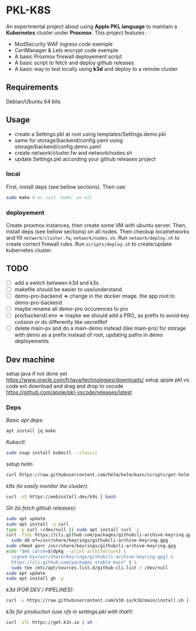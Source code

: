
# PKL-K8S

An experimental project about using **Apple PKL language** to maintain a **Kubernetes** cluster under **Proxmox**. 
This project features :
- ModSecurity WAF ingress code exemple
- CertManager & Lets encrypt code exemple
- A basic Proxmox firewall deployement script
- A basic script to fetch and deploy github releases
- A basic way to test locally using **k3d** and deploy to a remote cluster

## Requirements

Debian/Ubuntu 64 bits

## Usage 

- create a Settings.pkl at root using templates/Settings.demo.pkl 
- same for storage/backend/config.yaml using storage/backend/config.demo.yaml 
- create network/cluster.fw and network/nodes.sh
- update Settings.pkl according your github releases project

### local


First, install deps (see bellow sections).
Then use:
```bash on ubuntu server VM
sudo make # or just `make` on wsl
``` 

### deployement

Create proxmox instances, then create some VM with ubuntu server.
Then, install deps (see bellow sections) on all nodes.
Then checkup localnetworks and fill `network/cluster.fw`, `network/nodes.sh`.
Run `network/deploy.sh` to create correct firewall rules.
Run `scripts/deploy.sh` to create/update kubernetes cluster.


## TODO

- [ ] add a switch between k3d and k3s
- [ ] makefile should be easier to use/understand
- [ ] demo-pro-backend => change in the docker image. the app root to demo-pro-backend 
- [ ] maybe rename all demo-pro occurences to pro 
- [ ] pro/backend/.env => maybe we should add a PRO_ as prefix to avoid key colision or do differently like secretRef
- [ ] delete main-pv and do a main-demo instead (like main-pro) for storage with demo as a prefix instead of root, updating paths in demo deployements

## Dev machine

setup java if not done yet https://www.oracle.com/fr/java/technologies/downloads/
setup apple pkl vs code ext download and drag and drop to vscode https://github.com/apple/pkl-vscode/releases/latest

### Deps

*Basic apt deps:*

```bash
apt install jq make
```


*Kubectl:*

```bash
sudo snap install kubectl --classic

```

*setup helm*
```bash
curl https://raw.githubusercontent.com/helm/helm/main/scripts/get-helm-3 | bash
```


*k9s (to easily monitor the cluster):*
```bash
curl -sS https://webinstall.dev/k9s | bash
```


*Gh (to fetch github releases):*

```bash
sudo apt update
sudo apt install -y curl
type -p curl >/dev/null || sudo apt install curl -y
curl -fsSL https://cli.github.com/packages/githubcli-archive-keyring.gpg | \
  sudo dd of=/usr/share/keyrings/githubcli-archive-keyring.gpg
sudo chmod go+r /usr/share/keyrings/githubcli-archive-keyring.gpg
echo "deb [arch=$(dpkg --print-architecture) \
  signed-by=/usr/share/keyrings/githubcli-archive-keyring.gpg] \
  https://cli.github.com/packages stable main" | \
  sudo tee /etc/apt/sources.list.d/github-cli.list > /dev/null
sudo apt update
sudo apt install gh -y
```


*k3d (FOR DEV / PIPELINES):*

```bash
curl -s https://raw.githubusercontent.com/k3d-io/k3d/main/install.sh | bash
```


*k3s for production (use nfs in settings.pkl with that!):*

```bash
curl -sfL https://get.k3s.io | sh -
```
